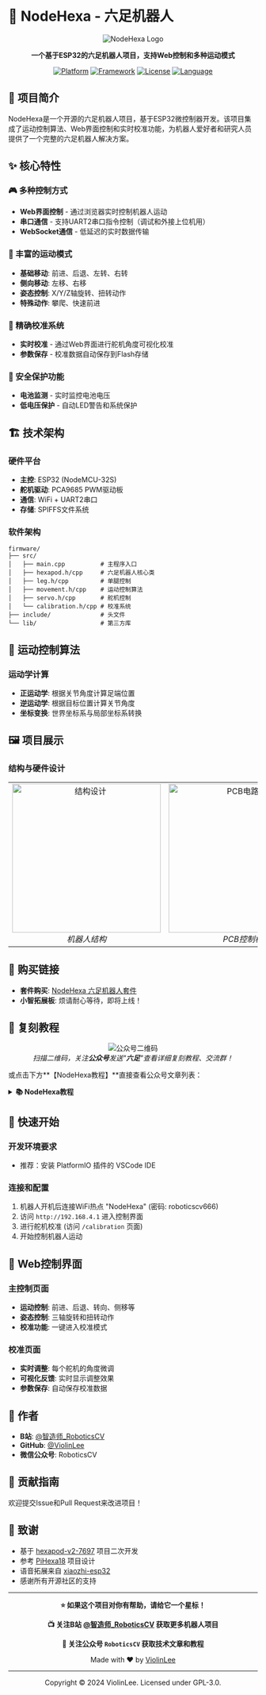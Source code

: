 # 🤖 NodeHexa - 六足机器人

<div align="center">

![NodeHexa Logo](resource/frontal.jpg)

**一个基于ESP32的六足机器人项目，支持Web控制和多种运动模式**

[![Platform](https://img.shields.io/badge/Platform-ESP32-blue.svg)](https://www.espressif.com/en/products/socs/esp32)
[![Framework](https://img.shields.io/badge/Framework-Arduino-green.svg)](https://www.arduino.cc/)
[![License](https://img.shields.io/badge/License-GPL--3.0-red.svg)](LICENSE)
[![Language](https://img.shields.io/badge/Language-C%2B%2B-orange.svg)](https://isocpp.org/)

</div>

## 📖 项目简介

NodeHexa是一个开源的六足机器人项目，基于ESP32微控制器开发。该项目集成了运动控制算法、Web界面控制和实时校准功能，为机器人爱好者和研究人员提供了一个完整的六足机器人解决方案。

## ✨ 核心特性

### 🎮 多种控制方式
- **Web界面控制** - 通过浏览器实时控制机器人运动
- **串口通信** - 支持UART2串口指令控制（调试和外接上位机用）
- **WebSocket通信** - 低延迟的实时数据传输

### 🚀 丰富的运动模式
- **基础移动**: 前进、后退、左转、右转
- **侧向移动**: 左移、右移
- **姿态控制**: X/Y/Z轴旋转、扭转动作
- **特殊动作**: 攀爬、快速前进

### 🔧 精确校准系统
- **实时校准** - 通过Web界面进行舵机角度可视化校准
- **参数保存** - 校准数据自动保存到Flash存储

### 🔋 安全保护功能
- **电池监测** - 实时监控电池电压
- **低电压保护** - 自动LED警告和系统保护

## 🏗️ 技术架构

### 硬件平台
- **主控**: ESP32 (NodeMCU-32S)
- **舵机驱动**: PCA9685 PWM驱动板
- **通信**: WiFi + UART2串口
- **存储**: SPIFFS文件系统

### 软件架构
```
firmware/
├── src/
│   ├── main.cpp          # 主程序入口
│   ├── hexapod.h/cpp     # 六足机器人核心类
│   ├── leg.h/cpp         # 单腿控制
│   ├── movement.h/cpp    # 运动控制算法
│   ├── servo.h/cpp       # 舵机控制
│   └── calibration.h/cpp # 校准系统
├── include/              # 头文件
└── lib/                  # 第三方库
```

## 🎯 运动控制算法

### 运动学计算
- **正运动学**: 根据关节角度计算足端位置
- **逆运动学**: 根据目标位置计算关节角度
- **坐标变换**: 世界坐标系与局部坐标系转换

## 🖼️ 项目展示

### 结构与硬件设计

<table>
  <tr>
    <td align="center">
      <img src="resource/45deg.jpg" alt="结构设计" width="300"/>
      <br/>
      <em>机器人结构</em>
    </td>
    <td align="center">
      <img src="resource/pcb-board.jpg" alt="PCB电路板" width="300"/>
      <br/>
      <em>PCB控制板</em>
    </td>
    <td align="center">
      <img src="resource/xiaozhi.jpg" alt="小智拓展板" width="300"/>
      <br/>
      <em>小智AI拓展板</em>
    </td>
  </tr>
</table>

## 🛒 购买链接
- **套件购买**: [NodeHexa 六足机器人套件](https://item.taobao.com/item.htm?ft=t&id=810056770425)
- **小智拓展板**: 烦请耐心等待，即将上线！

## 📱 复刻教程

<div align="center">

![公众号二维码](resource/qrcode_8cm.jpg)   
*扫描二维码，关注**公众号**发送"**六足**"查看详细复刻教程、交流群！*

</div>

或点击下方**【NodeHexa教程】**直接查看公众号文章列表：

<details>
<summary><strong>📚 NodeHexa教程</strong></summary>

### 系列教程

1. [六足机器人NodeHexa复刻教程（一）器材准备篇](https://mp.weixin.qq.com/s/QebT1wd3da98jmFbrUHNdA)
2. [六足机器人NodeHexa复刻教程（二）腿部组装篇](https://mp.weixin.qq.com/s/x1spemwsdwfix2QXKvCDqA)
3. [六足机器人NodeHexa复刻教程（三）机身组装篇](https://mp.weixin.qq.com/s/Z3uXM__K4puC-hbytVeSNw)
4. [六足机器人NodeHexa复刻教程（四）编译烧录篇](https://mp.weixin.qq.com/s/InIxQt30JFU6OhD7m3k71Q)
5. [六足机器人NodeHexa复刻教程（五）功能调试篇](https://mp.weixin.qq.com/s/-viItGeh79Q6JDqvxl3oZQ)

### 功能演示

- [【开源】必看！小智 AI 语音交互的六足机器人，带详细复刻教程，做不出来找我"算账"！（B站视频）](https://www.bilibili.com/video/BV19R4gzzEH7)
- [【开源】必看！小智 AI 语音控制六足机器人，开启未来趋势的探索之旅！（微信文章）](https://mp.weixin.qq.com/s/sWiMd9wZ3VoEhoh8ss6X7w)

</details>

## 🚀 快速开始

### 开发环境要求
- 推荐：安装 PlatformIO 插件的 VSCode IDE

### 连接和配置
1. 机器人开机后连接WiFi热点 "NodeHexa" (密码: roboticscv666)
2. 访问 `http://192.168.4.1` 进入控制界面
3. 进行舵机校准 (访问 `/calibration` 页面)
4. 开始控制机器人运动

## 📱 Web控制界面

### 主控制页面
- **运动控制**: 前进、后退、转向、侧移等
- **姿态控制**: 三轴旋转和扭转动作
- **校准功能**: 一键进入校准模式

### 校准页面
- **实时调整**: 每个舵机的角度微调
- **可视化反馈**: 实时显示调整效果
- **参数保存**: 自动保存校准数据


## 🎯 作者

- **B站**: [@智造师_RoboticsCV](https://space.bilibili.com/智造师_RoboticsCV)
- **GitHub**: [@ViolinLee](https://github.com/ViolinLee)
- **微信公众号**: RoboticsCV

## 🤝 贡献指南

欢迎提交Issue和Pull Request来改进项目！

## 🙏 致谢

- 基于 [hexapod-v2-7697](https://github.com/SmallpTsai/hexapod-v2-7697) 项目二次开发
- 参考 [PiHexa18](https://github.com/ViolinLee/PiHexa18) 项目设计
- 语音拓展来自 [xiaozhi-esp32](https://github.com/78/xiaozhi-esp32)
- 感谢所有开源社区的支持

---

<div align="center">

**⭐ 如果这个项目对你有帮助，请给它一个星标！**

**📺 关注B站 [@智造师_RoboticsCV](https://space.bilibili.com/智造师_RoboticsCV) 获取更多机器人项目**

**💬 关注公众号 `RoboticsCV` 获取技术文章和教程**

Made with ❤️ by [ViolinLee](https://github.com/ViolinLee)

---

Copyright © 2024 ViolinLee. Licensed under GPL-3.0.

</div>
